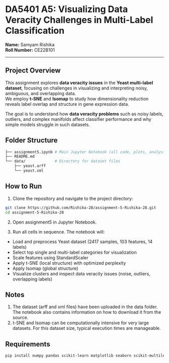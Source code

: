 # DA5401 A5: Visualizing Data Veracity Challenges in Multi-Label Classification
**Name:** Samyam Rishika  
**Roll Number:** CE22B101  

---

## Project Overview  
This assignment explores **data veracity issues** in the **Yeast multi-label dataset**, focusing on challenges in visualizing and interpreting noisy, ambiguous, and overlapping data.  
We employ **t-SNE** and **Isomap** to study how dimensionality reduction reveals label overlap and structure in gene expression data.  

The goal is to understand how **data veracity problems** such as noisy labels, outliers, and complex manifolds affect classifier performance and why simple models struggle in such datasets.

## Folder Structure
```bash
├── assignment5.ipynb # Main Jupyter Notebook (all code, plots, analysis, narrative)
├── README.md
└── data/             # Directory for dataset files
    ├── yeast.arff
    └── yeast.xml
```

## How to Run
1. Clone the repository and navigate to the project directory:

```bash
git clone https://github.com/Rishika-28/assignment-5-Rishika-28.git
cd assignment-5-Rishika-28
```
2. Open assignment5 in Jupyter Notebook.

3. Run all cells in sequence. The notebook will:

- Load and preprocess Yeast dataset (2417 samples, 103 features, 14 labels)
- Select top single and multi-label categories for visualization
- Scale features using StandardScaler
- Apply t-SNE (local structure) with optimized perplexity
- Apply Isomap (global structure)
- Visualize clusters and inspect data veracity issues (noise, outliers, overlapping labels)

## Notes
1. The dataset (arff and xml files) have been uploaded in the data folder. The notebook also contains information on how to download it from the source.
2. t-SNE and Isomap can be computationally intensive for very large datasets. For this dataset size, typical execution times are manageable.

## Requirements
```bash
pip install numpy pandas scikit-learn matplotlib seaborn scikit-multilearn liac-arff
```


